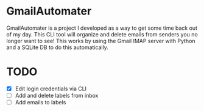 # GmailAutomater

GmailAutomater is a project I developed as a way to get some time back out of my day. This CLI tool will organize and delete emails from senders you no longer want to see!
This works by using the Gmail IMAP server with Python and a SQLite DB to do this automatically.

# TODO

- [x] Edit login credentials via CLI
- [ ] Add and delete labels from inbox
- [ ] Add emails to labels
